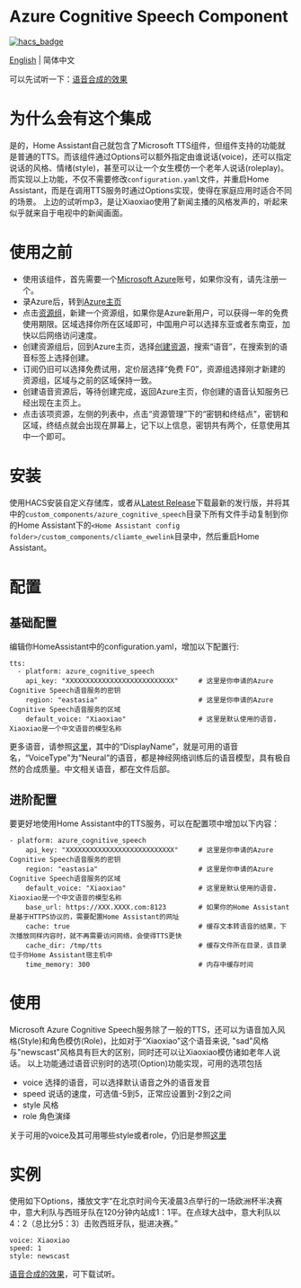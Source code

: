 # Azure Cognitive Speech Component

[![hacs_badge](https://img.shields.io/badge/HACS-Custom-orange.svg)](https://github.com/custom-components/hacs)

[English](https://github.com/georgezhao2010/azure_cognitive_speech/blob/main/README.md) | 简体中文

可以先试听一下：[语音合成的效果](https://github.com/georgezhao2010/azure_cognitive_speech/files/6774349/zh-cn_667429d893_azure_cognitive_speech.zip)

# 为什么会有这个集成
是的，Home Assistant自己就包含了Microsoft TTS组件，但组件支持的功能就是普通的TTS。而该组件通过Options可以额外指定由谁说话(voice)，还可以指定说话的风格、情绪(style)，甚至可以让一个女生模仿一个老年人说话(roleplay)。而实现以上功能，不仅不需要修改`configuration.yaml`文件，并重启Home Assistant，而是在调用TTS服务时通过Options实现，使得在家庭应用时适合不同的场景。
上边的试听mp3，是让Xiaoxiao使用了新闻主播的风格发声的，听起来似乎就来自于电视中的新闻画面。


# 使用之前
- 使用该组件，首先需要一个[Microsoft Azure](https://azure.microsoft.com/)账号，如果你没有，请先注册一个。
- 录Azure后，转到[Azure主页](https://portal.azure.com/#home)
- 点击[资源组](https://portal.azure.com/#blade/HubsExtension/BrowseResourceGroups)，新建一个资源组，如果你是Azure新用户，可以获得一年的免费使用期限。区域选择你所在区域即可，中国用户可以选择东亚或者东南亚，加快以后网络访问速度。
- 创建资源组后，回到Azure主页，选择[创建资源](https://portal.azure.com/#create/hub)，搜索“语音”，在搜索到的语音标签上选择创建。
- 订阅仍旧可以选择免费试用，定价层选择“免费 F0”，资源组选择刚才新建的资源组，区域与之前的区域保持一致。
- 创建语音资源后，等待创建完成，返回Azure主页，你创建的语音认知服务已经出现在主页上。
- 点击该项资源，左侧的列表中，点击“资源管理”下的“密钥和终结点”，密钥和区域，终结点就会出现在屏幕上，记下以上信息，密钥共有两个，任意使用其中一个即可。

# 安装
使用HACS安装自定义存储库，或者从[Latest Release](https://github.com/georgezhao2010/azure_cognitive_speech/releases/latest)下载最新的发行版，并将其中的`custom_components/azure_cognitive_speech`目录下所有文件手动复制到你的Home Assistant下的`<Home Assistant config folder>/custom_components/cliamte_ewelink`目录中，然后重启Home Assistant。

# 配置
## 基础配置
编辑你HomeAssistant中的configuration.yaml，增加以下配置行:
```
tts:
  - platform: azure_cognitive_speech
    api_key: "XXXXXXXXXXXXXXXXXXXXXXXXXXX"     # 这里是你申请的Azure Cognitive Speech语音服务的密钥
    region: "eastasia"                         # 这里是你申请的Azure Cognitive Speech语音服务的区域        
    default_voice: "Xiaoxiao"                  # 这里是默认使用的语音，Xiaoxiao是一个中文语音的模型名称
```
更多语音，请参照[这里](https://github.com/georgezhao2010/azure_cognitive_speech/blob/main/voice_list.json)，其中的“DisplayName”，就是可用的语音名，“VoiceType”为“Neural”的语音，都是神经网络训练后的语音模型，具有极自然的合成质量。中文相关语音，都在文件后部。

## 进阶配置
要更好地使用Home Assistant中的TTS服务，可以在配置项中增加以下内容：
```
- platform: azure_cognitive_speech
    api_key: "XXXXXXXXXXXXXXXXXXXXXXXXXXX"     # 这里是你申请的Azure Cognitive Speech语音服务的密钥
    region: "eastasia"                         # 这里是你申请的Azure Cognitive Speech语音服务的区域    
    default_voice: "Xiaoxiao"                  # 这里是默认使用的语音，Xiaoxiao是一个中文语音的模型名称
    base_url: https://XXX.XXXX.com:8123        # 如果你的Home Assistant是基于HTTPS协议的，需要配置Home Assistant的网址
    cache: true                                # 缓存文本转语音的结果，下次播放同样内容时，就不再需要访问网络，会使得TTS更快
    cache_dir: /tmp/tts                        # 缓存文件所在目录，该目录位于你Home Assistant宿主机中
    time_memory: 300                           # 内存中缓存时间
```

# 使用
Microsoft Azure Cognitive Speech服务除了一般的TTS，还可以为语音加入风格(Style)和角色模仿(Role)，比如对于“Xiaoxiao”这个语音来说, "sad"风格与"newscast"风格具有巨大的区别，同时还可以让Xiaoxiao模仿诸如老年人说话。
以上功能通过语音识别时的选项(Option)功能实现，可用的选项包括
- voice 选择的语音，可以选择默认语音之外的语音发音
- speed 说话的速度，可选值-5到5，正常应设置到-2到2之间
- style 风格
- role 角色演绎

关于可用的voice及其可用哪些style或者role，仍旧是参照[这里](https://github.com/georgezhao2010/azure_cognitive_speech/blob/main/voice_list.json)

# 实例
使用如下Options，播放文字“在北京时间今天凌晨3点举行的一场欧洲杯半决赛中，意大利队与西班牙队在120分钟内站成1：1平。在点球大战中，意大利队以4：2（总比分5：3）击败西班牙队，挺进决赛。”
```
voice: Xiaoxiao
speed: 1
style: newscast
```
[语音合成的效果](https://github.com/georgezhao2010/azure_cognitive_speech/files/6774349/zh-cn_667429d893_azure_cognitive_speech.zip)，可下载试听。
